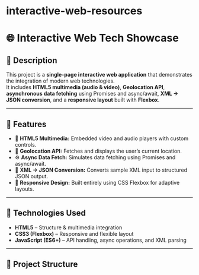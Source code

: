 # interactive-web-resources
# 🌐 Interactive Web Tech Showcase

## 📝 Description
This project is a **single-page interactive web application** that demonstrates the integration of modern web technologies.  
It includes **HTML5 multimedia (audio & video)**, **Geolocation API**, **asynchronous data fetching** using Promises and async/await, **XML → JSON conversion**, and a **responsive layout** built with **Flexbox**.

---

## 🚀 Features
- 🎥 **HTML5 Multimedia:** Embedded video and audio players with custom controls.  
- 📍 **Geolocation API:** Fetches and displays the user’s current location.  
- ⚙️ **Async Data Fetch:** Simulates data fetching using Promises and async/await.  
- 🔄 **XML → JSON Conversion:** Converts sample XML input to structured JSON output.  
- 💠 **Responsive Design:** Built entirely using CSS Flexbox for adaptive layouts.

---

## 🧩 Technologies Used
- **HTML5** – Structure & multimedia integration  
- **CSS3 (Flexbox)** – Responsive and flexible layout  
- **JavaScript (ES6+)** – API handling, async operations, and XML parsing  

---

## 📂 Project Structure
